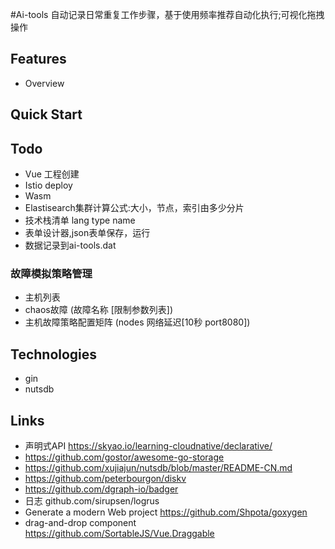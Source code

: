 #Ai-tools
自动记录日常重复工作步骤，基于使用频率推荐自动化执行;可视化拖拽操作

## Features
- Overview

## Quick Start

## Todo
- Vue 工程创建
- Istio deploy
- Wasm
- Elastisearch集群计算公式:大小，节点，索引由多少分片
- 技术栈清单 lang type name
- 表单设计器,json表单保存，运行
- 数据记录到ai-tools.dat
### 故障模拟策略管理
- 主机列表
- chaos故障 (故障名称 [限制参数列表])
- 主机故障策略配置矩阵 (nodes 网络延迟[10秒 port8080])

## Technologies
- gin
- nutsdb

## Links 
- 声明式API https://skyao.io/learning-cloudnative/declarative/
- https://github.com/gostor/awesome-go-storage
- https://github.com/xujiajun/nutsdb/blob/master/README-CN.md
- https://github.com/peterbourgon/diskv
- https://github.com/dgraph-io/badger
- 日志 github.com/sirupsen/logrus
- Generate a modern Web project https://github.com/Shpota/goxygen
- drag-and-drop component https://github.com/SortableJS/Vue.Draggable
